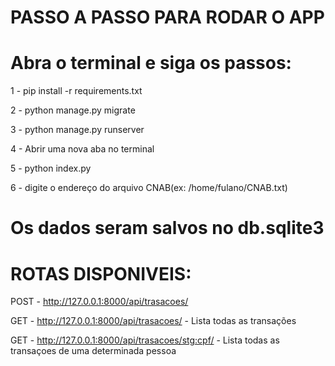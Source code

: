 # PASSO A PASSO PARA RODAR O APP

# Abra o terminal e siga os passos:

1 - pip install -r requirements.txt

2 - python manage.py migrate

3 - python manage.py runserver

4 - Abrir uma nova aba no terminal

5 - python index.py

6 - digite o endereço do arquivo CNAB(ex: /home/fulano/CNAB.txt)

# Os dados seram salvos no db.sqlite3

# ROTAS DISPONIVEIS:

POST - http://127.0.0.1:8000/api/trasacoes/

GET - http://127.0.0.1:8000/api/trasacoes/ - Lista todas as transações

GET - http://127.0.0.1:8000/api/trasacoes/stg:cpf/ - Lista todas as transaçoes de uma determinada pessoa
